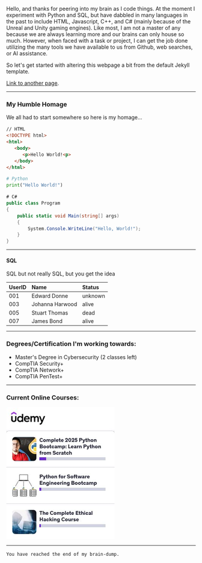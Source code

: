 Hello, and thanks for peering into my brain as I code things.
At the moment I experiment with Python and SQL, but have dabbled
in many languages in the past to include HTML, Javascript, C++,
and C# (mainly because of the Unreal and Unity gaming engines).
Like most, I am not a master of any because we are always learning
more and our brains can only house so much. However, when faced
with a task or project, I can get the job done utilizing the many
tools we have available to us from Github, web searches, or AI
assistance. 

So let's get started with altering this webpage a bit from the
default Jekyll template.

[Link to another page](./another-page.html).

* * *

### My Humble Homage

We all had to start somewhere so here is my homage...

```html
// HTML
<!DOCTYPE html>
<html>
   <body>
      <p>Hello World!<p>
   </body>
</html>
```

```python
# Python
print("Hello World!")
```

```C\#
# C#
public class Program
{
    public static void Main(string[] args)
    {
        System.Console.WriteLine("Hello, World!");
    }
}
```

* * *

#### SQL

SQL but not really SQL, but you get the idea

| UserID  | Name             | Status   |
|:--------|:-----------------|:---------|
| 001     | Edward Donne     | unknown  |
| 003     | Johanna Harwood  | alive    |
| 005     | Stuart Thomas    | dead     |
| 007     | James Bond       | alive    |

* * *

### Degrees/Certification I'm working towards:

*   Master's Degree in Cybersecurity (2 classes left)
*   CompTIA Security+
*   CompTIA Network+
*   CompTIA PenTest+

* * *

### Current Online Courses:

![Udemy](udemy2025.jpg)

* * *

```
You have reached the end of my brain-dump.
```
